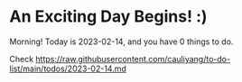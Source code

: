 # An Exciting Day Begins! :)

Morning! Today is 2023-02-14, and you have 0 things to do.

Check https://raw.githubusercontent.com/cauliyang/to-do-list/main/todos/2023-02-14.md